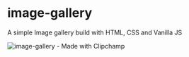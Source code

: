 # image-gallery
A simple Image gallery build with HTML, CSS and  Vanilla JS

![image-gallery - Made with Clipchamp](https://github.com/ibukun-brain/image-gallery/assets/78442733/7ceae288-e159-427f-8fb0-03cbee4a7961)
